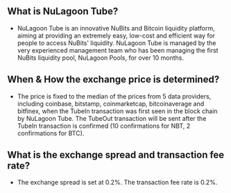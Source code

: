 What is NuLagoon Tube?
-----------

- NuLagoon Tube is an innovative NuBits and Bitcoin liquidity platform, aiming at providing an extremely easy, low-cost and efficient way for people to access NuBits' liquidity.
NuLagoon Tube is managed by the very experienced management team who has been managing the first NuBits liquidity pool, NuLagoon Pools, for over 10 months. 

When & How the exchange price is determined?
------------

- The price is fixed to the median of the prices from 5 data providers, including coinbase, bitstamp, coinmarketcap, bitcoinaverage and bitfinex, when the TubeIn transaction was first seen in the block chain by NuLagoon Tube. The TubeOut transaction will be sent after the TubeIn transaction is confirmed (10 confirmations for NBT, 2 confirmations for BTC).

What is the exchange spread and transaction fee rate?
-------------

- The exchange spread is set at 0.2%. The transaction fee rate is 0.2%.
